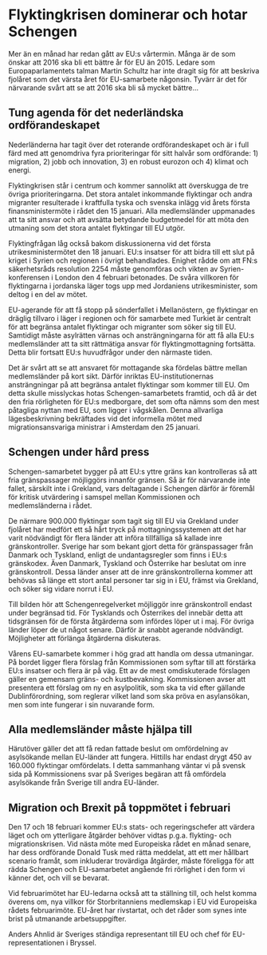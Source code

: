 # Flyktingkrisen dominerar och hotar Schengen

Mer än en månad har redan gått av EU:s vårtermin. Många är de som önskar att 2016 ska bli ett bättre år för EU än 2015\. Ledare som Europaparlamentets talman Martin Schultz har inte dragit sig för att beskriva fjolåret som det värsta året för EU\-samarbete någonsin. Tyvärr är det för närvarande svårt att se att 2016 ska bli så mycket bättre...

## Tung agenda för det nederländska ordförandeskapet

Nederländerna har tagit över det roterande ordförandeskapet och är i full färd med att genomdriva fyra prioriteringar för sitt halvår som ordförande: 1\) migration, 2\) jobb och innovation, 3\) en robust eurozon och 4\) klimat och energi.

Flyktingkrisen står i centrum och kommer sannolikt att överskugga de tre övriga prioriteringarna. Det stora antalet inkommande flyktingar och andra migranter resulterade i kraftfulla tyska och svenska inlägg vid årets första finansministermöte i rådet den 15 januari. Alla medlemsländer uppmanades att ta sitt ansvar och att avsätta betydande budgetmedel för att möta den utmaning som det stora antalet flyktingar till EU utgör.

Flyktingfrågan låg också bakom diskussionerna vid det första utrikesministermötet den 18 januari. EU:s insatser för att bidra till ett slut på kriget i Syrien och regionen i övrigt behandlades. Enighet rådde om att FN:s säkerhetsråds resolution 2254 måste genomföras och vikten av Syrien\-konferensen i London den 4 februari betonades. De svåra villkoren för flyktingarna i jordanska läger togs upp med Jordaniens utrikesminister, som deltog i en del av mötet.

EU\-agerande för att få stopp på sönderfallet i Mellanöstern, ge flyktingar en dräglig tillvaro i läger i regionen och för samarbete med Turkiet är centralt för att begränsa antalet flyktingar och migranter som söker sig till EU. Samtidigt måste asylrätten värnas och ansträngningarna för att få alla EU:s medlemsländer att ta sitt rättmätiga ansvar för flyktingmottagning fortsätta. Detta blir fortsatt EU:s huvudfrågor under den närmaste tiden.

Det är svårt att se att ansvaret för mottagande ska fördelas bättre mellan medlemsländer på kort sikt. Därför inriktas EU\-institutionernas ansträngningar på att begränsa antalet flyktingar som kommer till EU. Om detta skulle misslyckas hotas Schengen\-samarbetets framtid, och då är det den fria rörligheten för EU:s medborgare, det som ofta nämns som den mest påtagliga nyttan med EU, som ligger i vågskålen. Denna allvarliga lägesbeskrivning bekräftades vid det informella mötet med migrationsansvariga ministrar i Amsterdam den 25 januari.

## Schengen under hård press

Schengen\-samarbetet bygger på att EU:s yttre gräns kan kontrolleras så att fria gränspassager möjliggörs innanför gränsen. Så är för närvarande inte fallet, särskilt inte i Grekland, vars deltagande i Schengen därför är föremål för kritisk utvärdering i samspel mellan Kommissionen och medlemsländerna i rådet.

De närmare 900\.000 flyktingar som tagit sig till EU via Grekland under fjolåret har medfört ett så hårt tryck på mottagningssystemen att det har varit nödvändigt för flera länder att införa tillfälliga så kallade inre gränskontroller. Sverige har som bekant gjort detta för gränspassager från Danmark och Tyskland, enligt de undantagsregler som finns i EU:s gränskodex. Även Danmark, Tyskland och Österrike har beslutat om inre gränskontroll. Dessa länder anser att de inre gränskontrollerna kommer att behövas så länge ett stort antal personer tar sig in i EU, främst via Grekland, och söker sig vidare norrut i EU.

Till bilden hör att Schengenregelverket möjliggör inre gränskontroll endast under begränsad tid. För Tysklands och Österrikes del innebär detta att tidsgränsen för de första åtgärderna som infördes löper ut i maj. För övriga länder löper de ut något senare. Därför är snabbt agerande nödvändigt. Möjligheter att förlänga åtgärderna diskuteras.

Vårens EU\-samarbete kommer i hög grad att handla om dessa utmaningar. På bordet ligger flera förslag från Kommissionen som syftar till att förstärka EU:s insatser och flera är på väg. Ett av de mest omdiskuterade förslagen gäller en gemensam gräns\- och kustbevakning. Kommissionen avser att presentera ett förslag om ny en asylpolitik, som ska ta vid efter gällande Dublinförordning, som reglerar vilket land som ska pröva en asylansökan, men som inte fungerar i sin nuvarande form.

## Alla medlemsländer måste hjälpa till

Härutöver gäller det att få redan fattade beslut om omfördelning av asylsökande mellan EU\-länder att fungera. Hittills har endast drygt 450 av 160\.000 flyktingar omfördelats. I detta sammanhang väntar vi på svensk sida på Kommissionens svar på Sveriges begäran att få omfördela asylsökande från Sverige till andra EU\-länder.

## Migration och Brexit på toppmötet i februari

Den 17 och 18 februari kommer EU:s stats\- och regeringschefer att värdera läget och om ytterligare åtgärder behöver vidtas p.g.a. flykting\- och migrationskrisen. Vid nästa möte med Europeiska rådet en månad senare, har dess ordförande Donald Tusk med rätta meddelat, att ett mer hållbart scenario framåt, som inkluderar trovärdiga åtgärder, måste föreligga för att rädda Schengen och EU\-samarbetet angående fri rörlighet i den form vi känner det, och vill se bevarat.

Vid februarimötet har EU\-ledarna också att ta ställning till, och helst komma överens om, nya villkor för Storbritanniens medlemskap i EU vid Europeiska rådets februarimöte. EU\-året har rivstartat, och det råder som synes inte brist på utmanande arbetsuppgifter.



Anders Ahnlid är Sveriges ständiga representant till EU och chef för EU\-representationen i Bryssel.
